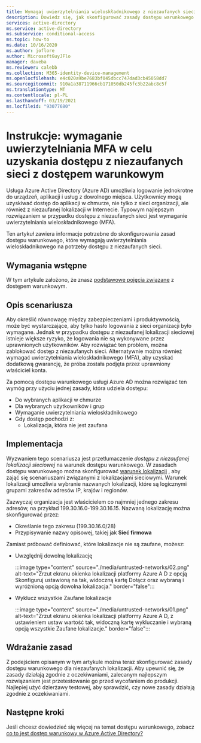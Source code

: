 ```yaml
---
title: Wymagaj uwierzytelniania wieloskładnikowego z niezaufanych sieci — Azure Active Directory
description: Dowiedz się, jak skonfigurować zasady dostępu warunkowego w usłudze Azure Active Directory (Azure AD) na potrzeby prób dostępu z niezaufanych sieci.
services: active-directory
ms.service: active-directory
ms.subservice: conditional-access
ms.topic: how-to
ms.date: 10/16/2020
ms.author: joflore
author: MicrosoftGuyJFlo
manager: daveba
ms.reviewer: calebb
ms.collection: M365-identity-device-management
ms.openlocfilehash: e4c020a9be7683bf045dbcc747dad3cb45058dd7
ms.sourcegitcommit: 910a1a38711966cb171050db245fc3b22abc8c5f
ms.translationtype: MT
ms.contentlocale: pl-PL
ms.lasthandoff: 03/19/2021
ms.locfileid: "93077680"
---
```

# <a name="how-to-require-mfa-for-access-from-untrusted-networks-with-conditional-access"></a>Instrukcje: wymaganie uwierzytelniania MFA w celu uzyskania dostępu z niezaufanych sieci z dostępem warunkowym   

Usługa Azure Active Directory (Azure AD) umożliwia logowanie jednokrotne do urządzeń, aplikacji i usług z dowolnego miejsca. Użytkownicy mogą uzyskiwać dostęp do aplikacji w chmurze, nie tylko z sieci organizacji, ale również z niezaufanej lokalizacji w Internecie. Typowym najlepszym rozwiązaniem w przypadku dostępu z niezaufanych sieci jest wymaganie uwierzytelniania wieloskładnikowego (MFA).

Ten artykuł zawiera informacje potrzebne do skonfigurowania zasad dostępu warunkowego, które wymagają uwierzytelniania wieloskładnikowego na potrzeby dostępu z niezaufanych sieci. 

## <a name="prerequisites"></a>Wymagania wstępne

W tym artykule założono, że znasz [podstawowe pojęcia związane](overview.md) z dostępem warunkowym. 

## <a name="scenario-description"></a>Opis scenariusza

Aby określić równowagę między zabezpieczeniami i produktywnością, może być wystarczające, aby tylko hasło logowania z sieci organizacji było wymagane. Jednak w przypadku dostępu z niezaufanej lokalizacji sieciowej istnieje większe ryzyko, że logowania nie są wykonywane przez uprawnionych użytkowników. Aby rozwiązać ten problem, można zablokować dostęp z niezaufanych sieci. Alternatywnie można również wymagać uwierzytelniania wieloskładnikowego (MFA), aby uzyskać dodatkową gwarancję, że próba została podjęta przez uprawniony właściciel konta. 

Za pomocą dostępu warunkowego usługi Azure AD można rozwiązać ten wymóg przy użyciu jednej zasady, która udziela dostępu: 

- Do wybranych aplikacji w chmurze
- Dla wybranych użytkowników i grup  
- Wymaganie uwierzytelniania wieloskładnikowego 
- Gdy dostęp pochodzi z: 
   - Lokalizacja, która nie jest zaufana

## <a name="implementation"></a>Implementacja

Wyzwaniem tego scenariusza jest przetłumaczenie *dostępu z niezaufanej lokalizacji sieciowej* na warunek dostępu warunkowego. W zasadach dostępu warunkowego można skonfigurować [warunek lokalizacji](location-condition.md) , aby zająć się scenariuszami związanymi z lokalizacjami sieciowymi. Warunek lokalizacji umożliwia wybranie nazwanych lokalizacji, które są logicznymi grupami zakresów adresów IP, krajów i regionów.  

Zazwyczaj organizacja jest właścicielem co najmniej jednego zakresu adresów, na przykład 199.30.16.0-199.30.16.15.
Nazwaną lokalizację można skonfigurować przez:

- Określanie tego zakresu (199.30.16.0/28) 
- Przypisywanie nazwy opisowej, takiej jak **Sieć firmowa** 

Zamiast próbować definiować, które lokalizacje nie są zaufane, możesz:

- Uwzględnij dowolną lokalizację 

   :::image type="content" source="./media/untrusted-networks/02.png" alt-text="Zrzut ekranu okienka lokalizacji platformy Azure A D z opcją Skonfiguruj ustawioną na tak, widoczną kartę Dołącz oraz wybraną i wyróżnioną opcją dowolna lokalizacja." border="false":::

- Wyklucz wszystkie Zaufane lokalizacje 

   :::image type="content" source="./media/untrusted-networks/01.png" alt-text="Zrzut ekranu okienka lokalizacji platformy Azure A D, z ustawieniem ustaw wartość tak, widoczną kartę wykluczanie i wybraną opcją wszystkie Zaufane lokalizacje." border="false":::

## <a name="policy-deployment"></a>Wdrażanie zasad

Z podejściem opisanym w tym artykule można teraz skonfigurować zasady dostępu warunkowego dla niezaufanych lokalizacji. Aby upewnić się, że zasady działają zgodnie z oczekiwaniami, zalecanym najlepszym rozwiązaniem jest przetestowanie go przed wycofaniem do produkcji. Najlepiej użyć dzierżawy testowej, aby sprawdzić, czy nowe zasady działają zgodnie z oczekiwaniami.

## <a name="next-steps"></a>Następne kroki

Jeśli chcesz dowiedzieć się więcej na temat dostępu warunkowego, zobacz [co to jest dostęp warunkowy w Azure Active Directory?](./overview.md)
